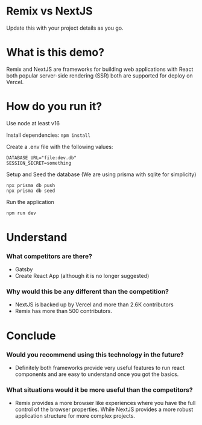 # Remix vs NextJS

Update this with your project details as you go.

# What is this demo?

Remix and NextJS are frameworks for building web applications with React both popular server-side rendering (SSR) both are supported for deploy on Vercel.

# How do you run it?

Use node at least v16

Install dependencies:
`npm install`

Create a .env file with the following values:

```
DATABASE_URL="file:dev.db"
SESSION_SECRET=something
```

Setup and Seed the database (We are using prisma with sqlite for simplicity)

```
npx prisma db push
npx prisma db seed
```

Run the application

```sh
npm run dev
```

# Understand
### What competitors are there?

- Gatsby
- Create React App (although it is no longer suggested)

### Why would this be any different than the competition?

- NextJS is backed up by Vercel and more than 2.6K contributors
- Remix has more than 500 contributors.

# Conclude
### Would you recommend using this technology in the future?

- Definitely both frameworks provide very useful features to run react components and are easy to understand once you got the basics.

### What situations would it be more useful than the competitors?

- Remix provides a more browser like experiences where you have the full control of the browser properties. While NextJS provides a more robust application structure for more complex projects.
